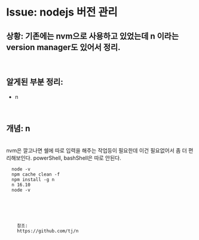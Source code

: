 <!--
author: Dailyscat
purpose: issue arrange
rules:
 (1) 헤더와 문단사이
    <br/>
    <br/>
 (2) 코드가 작성되는 부분은 >로 정리
 (3) 참조는 해당 내용 바로 아래
    <br/>
    <br/>
 (4) 명령어는 bold
 (5) 방안은 ## 안의 과정은 ###
-->

# Issue: nodejs 버전 관리

## 상황: 기존에는 nvm으로 사용하고 있었는데 n 이라는 version manager도 있어서 정리.

<br/>

## 알게된 부분 정리:

- n

<br/>

## 개념: n

<br/>
nvm은 깔고나면 쉘에 따로 입력을 해주는 작업등이 필요한데 이건 필요없어서 좀 더 편리해보인다.
powerShell, bashShell은 따로 안된다.

  ```
    node -v   
    npm cache clean -f
    npm install -g n
    n 16.10
    node -v
  ```
<br/>
<br/>
<br/>

        참조:
        https://github.com/tj/n


